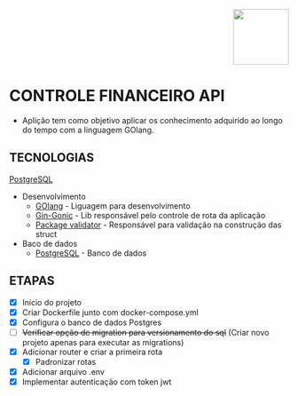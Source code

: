 <div align="right">
<img height="100" src="https://cdn.jsdelivr.net/gh/devicons/devicon/icons/go/go-original-wordmark.svg" />
</div>

# CONTROLE FINANCEIRO API

* Aplição tem como objetivo aplicar os conhecimento adquirido ao longo do tempo com a linguagem GOlang.

## TECNOLOGIAS
[PostgreSQL](https://www.postgresql.org/)
* Desenvolvimento
    * [GOlang](https://go.dev/) - Liguagem para desenvolvimento
    * [Gin-Gonic](https://gin-gonic.com/docs/) - Lib responsável pelo controle de rota da aplicação
    * [Package validator](https://github.com/go-playground/validator) - Responsável para validação na construção das struct
* Baco de dados
    * [PostgreSQL](https://www.postgresql.org/) - Banco de dados

## ETAPAS

- [x] Início do projeto
- [x] Criar Dockerfile junto com docker-compose.yml
- [x] Configura o banco de dados Postgres
- [ ] ~~Verificar opção de migration para versionamento do sql~~ (Criar novo projeto apenas para executar as migrations)
- [x] Adicionar router e criar a primeira rota
    - [x] Padronizar rotas
- [x] Adicionar arquivo .env 
- [x] Implementar autenticação com token jwt